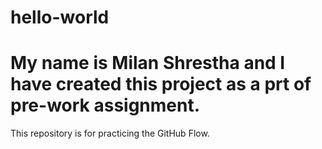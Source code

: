 # hello-world
# My name is Milan Shrestha and I have created this project as a prt of pre-work assignment.
This repository is for practicing the GitHub Flow.

